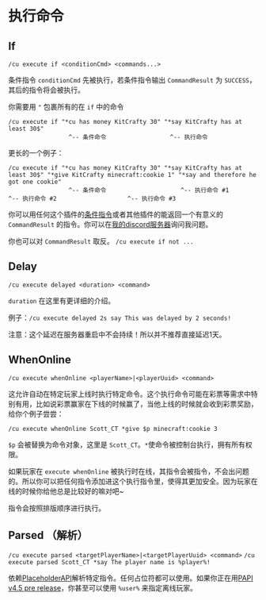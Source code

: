 # 执行命令

## If

`/cu execute if <conditionCmd> <commands...>`

条件指令 `conditionCmd` 先被执行，若条件指令输出 `CommandResult` 为 `SUCCESS`，其后的指令将会被执行。

你需要用 `"` 包裹所有的在 `if` 中的命令

```text
/cu execute if "*cu has money KitCrafty 30" "*say KitCrafty has at least 30$"
                 ^-- 条件命令                  ^-- 执行命令
```

更长的一个例子：

```text
/cu execute if "*cu has money KitCrafty 30" "*say KitCrafty has at least 30$" "*give KitCrafty minecraft:cookie 1" "*say and therefore he got one cookie"
                 ^-- 条件命令                     ^-- 执行命令 #1                  ^-- 执行命令 #2                    ^-- 执行命令 #3
```

你可以用任何这个插件的[条件指令](https://github.com/Scott-CT/CommandUtilswiki-zh_CN/wiki/%E6%9D%A1%E4%BB%B6%E5%91%BD%E4%BB%A4)或者其他插件的能返回一个有意义的 `CommandResult` 的指令。你可以在[我的discord服务器](https://discordapp.com/invite/ZHZ9Z8T)询问我问题。

你也可以对 `CommandResult` 取反。 `/cu execute if not ...`

## Delay

`/cu execute delayed <duration> <command>`

`duration` 在这里有更详细的介绍。

例子：`/cu execute delayed 2s say This was delayed by 2 seconds!`

注意：这个延迟在服务器重启中不会持续！所以并不推荐直接延迟1天。

## WhenOnline

`/cu execute whenOnline <playerName>|<playerUuid> <command>`

这允许自动在特定玩家上线时执行特定命令。这个执行命令可能在彩票等需求中特别有用，比如说彩票赢家在下线的时候赢了，当他上线的时候就会收到彩票奖励，给你个例子尝尝：

`/cu execute whenOnline Scott_CT *give $p minecraft:cookie 3`

`$p` 会被替换为命令对象，这里是 `Scott_CT`。`*`使命令被控制台执行，拥有所有权限。

如果玩家在 `execute whenOnline` 被执行时在线，其指令会被指令，不会出问题的。所以你可以把任何指令添加进这个执行指令里，使得其更加安全。因为玩家在线的时候你给他总是比较好的嘛对吧~

指令会按照排版顺序进行执行。

## Parsed （解析）

`/cu execute parsed <targetPlayerName>|<targetPlayerUuid> <command>` `/cu execute parsed Scott_CT *say The player name is %player%!`

依赖[PlaceholderAPI](https://github.com/Scott-CT/CommandUtilswiki-zh_CN/wiki/PlacehoderAPI-%EF%BC%88PAPI%EF%BC%89)解析特定指令。任何占位符都可以使用。如果你正在用[PAPI v4.5 pre release](https://github.com/Scott-CT/CommandUtilswiki-zh_CN/wiki/PlacehoderAPI-%EF%BC%88PAPI%EF%BC%89)，你甚至可以使用 `%user%` 来指定离线玩家。

